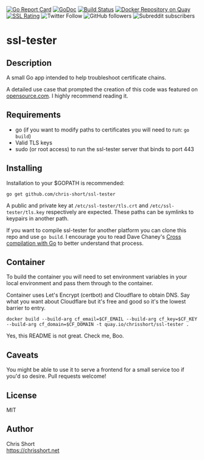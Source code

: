 [![Go Report Card](https://goreportcard.com/badge/github.com/chris-short/ssl-tester)](https://goreportcard.com/report/github.com/chris-short/ssl-tester)
[![GoDoc](https://godoc.org/github.com/chris-short/ssl-tester?status.svg)](https://godoc.org/github.com/chris-short/ssl-tester)
[![Build Status](https://travis-ci.org/chris-short/ssl-tester.svg?branch=master)](https://travis-ci.org/chris-short/ssl-tester)
[![Docker Repository on Quay](https://quay.io/repository/chrisshort/ssl-tester/status "Docker Repository on Quay")](https://quay.io/repository/chrisshort/ssl-tester)
[![SSL Rating](https://sslbadge.org/?domain=ssl-tester.chrisshort.net)](https://www.ssllabs.com/ssltest/analyze.html?d=ssl-tester.chrisshort.net)
![Twitter Follow](https://img.shields.io/twitter/follow/ChrisShort?style=social)
![GitHub followers](https://img.shields.io/github/followers/chris-short?style=social)
![Subreddit subscribers](https://img.shields.io/reddit/subreddit-subscribers/devopsish?style=social)

# ssl-tester

## Description

A small Go app intended to help troubleshoot certificate chains.

A detailed use case that prompted the creation of this code was featured on [opensource.com](https://opensource.com/article/17/4/testing-certificate-chains-34-line-go-program). I highly recommend reading it.

## Requirements

- go (if you want to modify paths to certificates you will need to run: `go build`)
- Valid TLS keys
- sudo (or root access) to run the ssl-tester server that binds to port 443

## Installing

Installation to your $GOPATH is recommended:

```
go get github.com/chris-short/ssl-tester
```

A public and private key at `/etc/ssl-tester/tls.crt` and `/etc/ssl-tester/tls.key` respectively are expected. These paths can be symlinks to keypairs in another path.

If you want to compile ssl-tester for another platform you can clone this repo and use `go build`. I encourage you to read Dave Chaney's [Cross compilation with Go](https://dave.cheney.net/2015/08/22/cross-compilation-with-go-1-5) to better understand that process.

## Container

To build the container you will need to set environment variables in your local environment and pass them through to the container.

Container uses Let's Encrypt (certbot) and Cloudflare to obtain DNS. Say what you want about Cloudflare but it's free and good so it's the lowest barrier to entry.

`docker build --build-arg cf_email=$CF_EMAIL --build-arg cf_key=$CF_KEY --build-arg cf_domain=$CF_DOMAIN -t quay.io/chrisshort/ssl-tester .`

Yes, this README is not great. Check me, Boo.

## Caveats

You might be able to use it to serve a frontend for a small service too if you'd so desire. Pull requests welcome!

## License

MIT

## Author

Chris Short  
https://chrisshort.net
